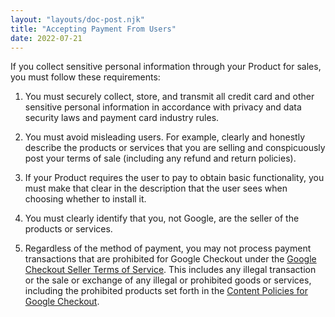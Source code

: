 ```yaml
---
layout: "layouts/doc-post.njk"
title: "Accepting Payment From Users"
date: 2022-07-21
---
```


If you collect sensitive personal information through your Product for sales, you must follow these requirements:

1. You must securely collect, store, and transmit all credit card and other sensitive personal information in accordance with privacy and data security laws and payment card industry rules.

1. You must avoid misleading users. For example, clearly and honestly describe the products or services that you are selling and conspicuously post your terms of sale (including any refund and return policies).

1. If your Product requires the user to pay to obtain basic functionality, you must make that clear in the description that the user sees when choosing whether to install it.

1. You must clearly identify that you, not Google, are the seller of the products or services.

1. Regardless of the method of payment, you may not process payment transactions that are prohibited for Google Checkout under the [Google Checkout Seller Terms of Service][checkout-terms]. This includes any illegal transaction or the sale or exchange of any illegal or prohibited goods or services, including the prohibited products set forth in the [Content Policies for Google Checkout][checkout-policies].

[checkout-terms]: http://checkout.google.com/termsOfService?type=Seller
[checkout-policies]: http://checkout.google.com/seller/content_policies.html
